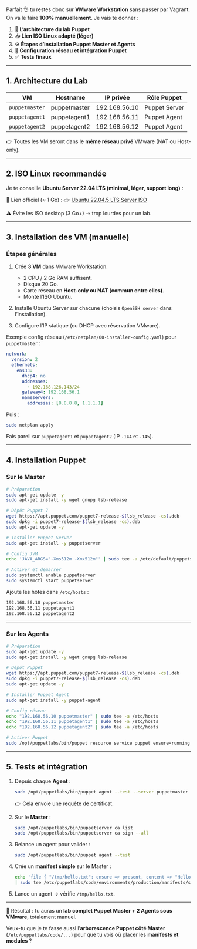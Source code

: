 Parfait 👌 tu restes donc sur **VMware Workstation** sans passer par Vagrant.
On va le faire **100% manuellement**. Je vais te donner :

1. 📐 **L’architecture du lab Puppet**
2. 📥 **Lien ISO Linux adapté (léger)**
3. ⚙️ **Étapes d’installation Puppet Master et Agents**
4. 🔗 **Configuration réseau et intégration Puppet**
5. ✅ **Tests finaux**

---

## 1. Architecture du Lab

| VM             | Hostname     | IP privée     | Rôle Puppet   |
| -------------- | ------------ | ------------- | ------------- |
| `puppetmaster` | puppetmaster | 192.168.56.10 | Puppet Server |
| `puppetagent1` | puppetagent1 | 192.168.56.11 | Puppet Agent  |
| `puppetagent2` | puppetagent2 | 192.168.56.12 | Puppet Agent  |

👉 Toutes les VM seront dans le **même réseau privé** VMware (NAT ou Host-only).

---

## 2. ISO Linux recommandée

Je te conseille **Ubuntu Server 22.04 LTS (minimal, léger, support long)** :

🔗 Lien officiel (≈ 1 Go) :
👉 [Ubuntu 22.04.5 LTS Server ISO](https://releases.ubuntu.com/22.04/ubuntu-22.04.5-live-server-amd64.iso)

⚠️ Évite les ISO desktop (3 Go+) → trop lourdes pour un lab.

---

## 3. Installation des VM (manuelle)

### Étapes générales

1. Crée **3 VM** dans VMware Workstation.

   * 2 CPU / 2 Go RAM suffisent.
   * Disque 20 Go.
   * Carte réseau en **Host-only ou NAT (commun entre elles)**.
   * Monte l’ISO Ubuntu.
2. Installe Ubuntu Server sur chacune (choisis `OpenSSH server` dans l’installation).
3. Configure l’IP statique (ou DHCP avec réservation VMware).

Exemple config réseau (`/etc/netplan/00-installer-config.yaml`) pour `puppetmaster` :

```yaml
network:
  version: 2
  ethernets:
    ens33:
      dhcp4: no
      addresses:
        - 192.168.126.143/24
      gateway4: 192.168.56.1
      nameservers:
        addresses: [8.8.8.8, 1.1.1.1]
```

Puis :

```bash
sudo netplan apply
```

Fais pareil sur `puppetagent1` et `puppetagent2` (IP `.144` et `.145`).

---

## 4. Installation Puppet

### Sur le **Master**

```bash
# Préparation
sudo apt-get update -y
sudo apt-get install -y wget gnupg lsb-release

# Dépôt Puppet 7
wget https://apt.puppet.com/puppet7-release-$(lsb_release -cs).deb
sudo dpkg -i puppet7-release-$(lsb_release -cs).deb
sudo apt-get update -y

# Installer Puppet Server
sudo apt-get install -y puppetserver

# Config JVM
echo 'JAVA_ARGS="-Xms512m -Xmx512m"' | sudo tee -a /etc/default/puppetserver

# Activer et démarrer
sudo systemctl enable puppetserver
sudo systemctl start puppetserver
```

Ajoute les hôtes dans `/etc/hosts` :

```bash
192.168.56.10 puppetmaster
192.168.56.11 puppetagent1
192.168.56.12 puppetagent2
```

---

### Sur les **Agents**

```bash
# Préparation
sudo apt-get update -y
sudo apt-get install -y wget gnupg lsb-release

# Dépôt Puppet
wget https://apt.puppet.com/puppet7-release-$(lsb_release -cs).deb
sudo dpkg -i puppet7-release-$(lsb_release -cs).deb
sudo apt-get update -y

# Installer Puppet Agent
sudo apt-get install -y puppet-agent

# Config réseau
echo "192.168.56.10 puppetmaster" | sudo tee -a /etc/hosts
echo "192.168.56.11 puppetagent1" | sudo tee -a /etc/hosts
echo "192.168.56.12 puppetagent2" | sudo tee -a /etc/hosts

# Activer Puppet
sudo /opt/puppetlabs/bin/puppet resource service puppet ensure=running enable=true
```

---

## 5. Tests et intégration

1. Depuis chaque **Agent** :

   ```bash
   sudo /opt/puppetlabs/bin/puppet agent --test --server puppetmaster
   ```

   👉 Cela envoie une requête de certificat.

2. Sur le **Master** :

   ```bash
   sudo /opt/puppetlabs/bin/puppetserver ca list
   sudo /opt/puppetlabs/bin/puppetserver ca sign --all
   ```

3. Relance un agent pour valider :

   ```bash
   sudo /opt/puppetlabs/bin/puppet agent --test
   ```

4. Crée un **manifest simple** sur le Master :

   ```bash
   echo 'file { "/tmp/hello.txt": ensure => present, content => "Hello from Puppet Master" }' \
   | sudo tee /etc/puppetlabs/code/environments/production/manifests/site.pp
   ```

5. Lance un agent → vérifie `/tmp/hello.txt`.

---

🎯 Résultat : tu auras un **lab complet Puppet Master + 2 Agents sous VMware**, totalement manuel.

Veux-tu que je te fasse aussi l’**arborescence Puppet côté Master** (`/etc/puppetlabs/code/...`) pour que tu vois où placer les **manifests et modules** ?

